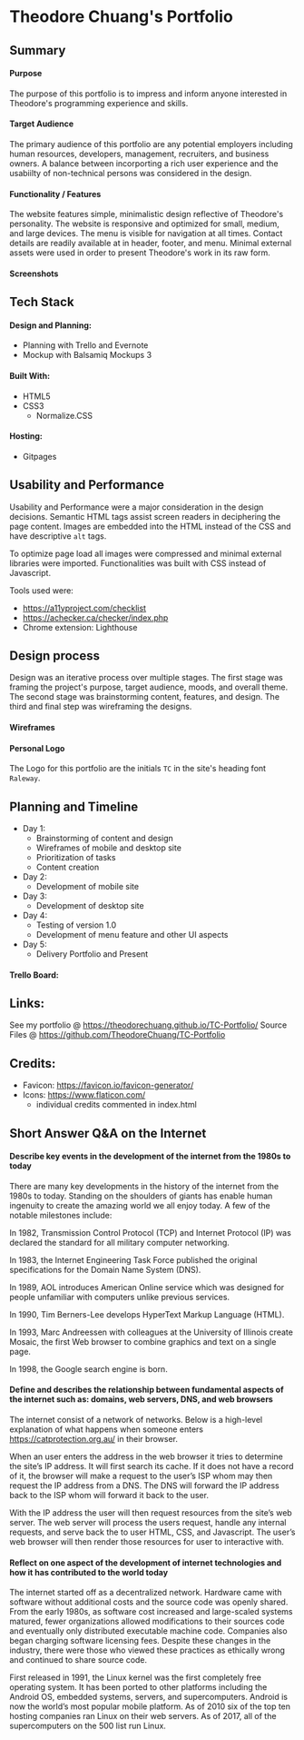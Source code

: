# Theodore Chuang's Portfolio

## Summary

#### Purpose
The purpose of this portfolio is to impress and inform anyone interested in Theodore's programming experience and skills.

#### Target Audience
The primary audience of this portfolio are any potential employers including human resources, developers, management, recruiters, and business owners. A balance between incorporting a rich user experience and the usabiilty of non-technical persons was considered in the design.

#### Functionality / Features
The website features simple, minimalistic design reflective of Theodore's personality. The website is responsive and optimized for small, medium, and large devices. The menu is visible for navigation at all times. Contact details are readily available at in header, footer, and menu. Minimal external assets were used in order to present Theodore's work in its raw form.


#### Screenshots
<!-- <p align="center">
  <img src="" alt="screenshot of design wireframes"/>
</p> -->


## Tech Stack

#### Design and Planning:
* Planning with Trello and Evernote
* Mockup with Balsamiq Mockups 3

#### Built With:
* HTML5
* CSS3
    * Normalize.CSS

#### Hosting:
* Gitpages


## Usability and Performance
Usability and Performance were a major consideration in the design decisions. Semantic HTML tags assist screen readers in deciphering the page content. Images are embedded into the HTML instead of the CSS and have descriptive `alt` tags.

To optimize page load all images were compressed and minimal external libraries were imported. Functionalities was built with CSS instead of Javascript.

Tools used were:
* https://a11yproject.com/checklist
* https://achecker.ca/checker/index.php
* Chrome extension: Lighthouse


## Design process
Design was an iterative process over multiple stages. The first stage was framing the project's purpose, target audience, moods, and overall theme. The second stage was brainstorming content, features, and design. The third and final step was wireframing the designs.

#### Wireframes
<!-- <p align="center">
  <img src="" alt="screenshot of design wireframes"/>
</p> -->

#### Personal Logo
The Logo for this portfolio are the initials `TC` in the site's heading font `Raleway`.


## Planning and Timeline
* Day 1:
    * Brainstorming of content and design
    * Wireframes of mobile and desktop site
    * Prioritization of tasks
    * Content creation
* Day 2:
    * Development of mobile site
* Day 3:
    * Development of desktop site
* Day 4:
    * Testing of version 1.0
    * Development of menu feature and other UI aspects
* Day 5:
    * Delivery Portfolio and Present

#### Trello Board:
<!-- <p align="center">
  <img src="" alt="trello board used for planning"/>
</p> -->

## Links:
See my portfolio @ https://theodorechuang.github.io/TC-Portfolio/
Source Files @ https://github.com/TheodoreChuang/TC-Portfolio

## Credits:
* Favicon: https://favicon.io/favicon-generator/
* Icons: https://www.flaticon.com/
    * individual credits commented in index.html


## Short Answer Q&A on the Internet

#### Describe key events in the development of the internet from the 1980s to today

There are many key developments in the history of the internet from the 1980s to today. Standing on the shoulders of giants has enable human ingenuity to create the amazing world we all enjoy today. A few of the notable milestones include:

In 1982, Transmission Control Protocol (TCP) and Internet Protocol (IP) was declared the standard for all military computer networking.

In 1983, the Internet Engineering Task	Force published the original specifications for the Domain Name System (DNS).

In 1989, AOL introduces American Online service which was designed for people unfamiliar with computers unlike previous services.

In 1990, Tim Berners-Lee develops HyperText Markup Language (HTML).

In 1993, Marc Andreessen with colleagues at the University of Illinois create Mosaic, the first Web browser to combine graphics and text on a single page.

In 1998, the Google search engine is born.


#### Define and describes the relationship between fundamental aspects of the internet such as: domains, web servers, DNS, and web browsers

The internet consist of a network of networks. Below is a high-level explanation of what happens when someone enters https://catprotection.org.au/ in their browser.

When an user enters the address in the web browser it tries to determine the site’s IP address. It will first search its cache. If it does not have a record of it, the browser will make a request to the user’s ISP whom may then request the IP address from a DNS. The DNS will forward the IP address back to the ISP whom will forward it back to the user.

With the IP address the user will then request resources from the site’s web server. The web server will process the users request, handle any internal requests, and serve back the to user HTML, CSS, and Javascript. The user’s web browser will then render those resources for user to interactive with.


#### Reflect on one aspect of the development of internet technologies and how it has contributed to the world today

The internet started off as a decentralized network. Hardware came with software without additional costs and the source code was openly shared. From the early 1980s, as software cost increased and large-scaled systems matured, fewer organizations allowed modifications to their sources code and eventually only distributed executable machine code. Companies also began charging software licensing fees. Despite these changes in the industry, there were those who viewed these practices as ethically wrong and continued to share source code.

First released in 1991, the Linux kernel was the first completely free operating system. It has been ported to other platforms including the Android OS, embedded systems, servers, and supercomputers. Android is now the world’s most popular mobile platform. As of 2010 six of the top ten hosting companies ran Linux on their web servers. As of 2017, all of the supercomputers on the 500 list run Linux.
